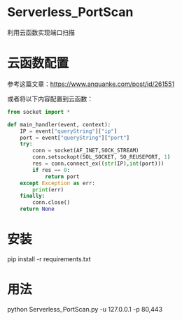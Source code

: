 # Serverless_PortScan  
利用云函数实现端口扫描



# 云函数配置  
参考这篇文章：https://www.anquanke.com/post/id/261551

或者将以下内容配置到云函数：

```python
from socket import *

def main_handler(event, context):
    IP = event["queryString"]["ip"]
    port = event["queryString"]["port"]
    try:
        conn = socket(AF_INET,SOCK_STREAM)
        conn.setsockopt(SOL_SOCKET, SO_REUSEPORT, 1)
        res = conn.connect_ex((str(IP),int(port)))
        if res == 0:
            return port
    except Exception as err:
        print(err)
    finally:
        conn.close()
    return None
```




# 安装
pip install -r requirements.txt



# 用法  
python Serverless_PortScan.py -u 127.0.0.1 -p 80,443
